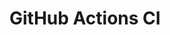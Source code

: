 # GitHub Actions CI























































































































































































































































































































































































































































































































































































































































































































































































































































































































































































































































































































































































































































































































































































